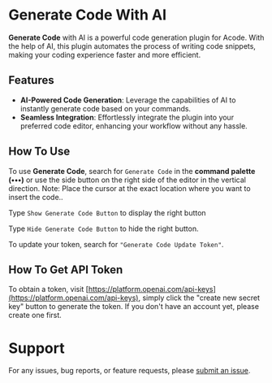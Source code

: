 # Generate Code With AI

**Generate Code** with AI is a powerful code generation plugin for Acode. With the help of AI, this plugin automates the process of writing code snippets, making your coding experience faster and more efficient.

## Features
- **AI-Powered Code Generation**: Leverage the capabilities of AI to instantly generate code based on your commands.
- **Seamless Integration**: Effortlessly integrate the plugin into your preferred code editor, enhancing your workflow without any hassle.

## How To Use
To use **Generate Code**, search for `Generate Code` in the **command palette (•••)** or use the side button on the right side of the editor in the vertical direction. Note: Place the cursor at the exact location where you want to insert the code..

Type `Show Generate Code Button` to display the right button

Type `Hide Generate Code Button` to hide the right button.

To update your token, search for `"Generate Code Update Token"`.


## How To Get API Token
To obtain a token, visit [https://platform.openai.com/api-keys](https://platform.openai.com/api-keys), simply click the "create new secret key" button to generate the token. If you don't have an account yet, please create one first.

# Support
For any issues, bug reports, or feature requests, please [submit an issue](https://gothub.com/dikidjatar/acode-plugin-generate_token).